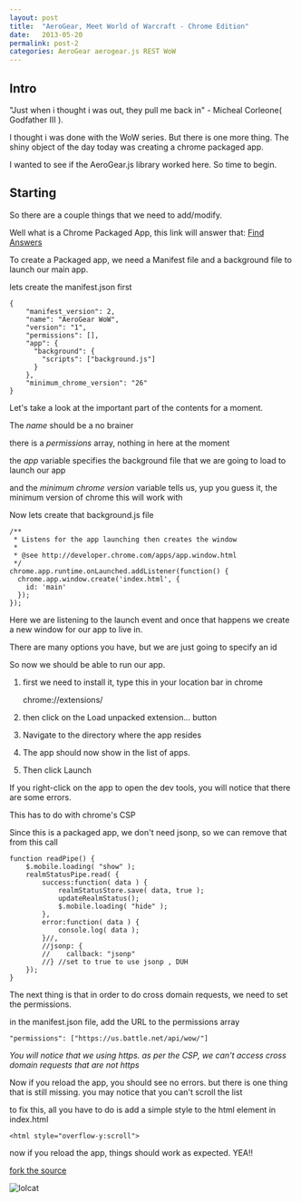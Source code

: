 ```yaml
---
layout: post
title:  "AeroGear, Meet World of Warcraft - Chrome Edition"
date:   2013-05-20
permalink: post-2
categories: AeroGear aerogear.js REST WoW 
---
```


## Intro

"Just when i thought i was out,  they pull me back in" - Micheal Corleone( Godfather III ).

I thought i was done with the WoW series.  But there is one more thing.  The shiny object of the day today was creating a chrome packaged app.

I wanted to see if the AeroGear.js library worked here.  So time to begin.


## Starting

So there are a couple things that we need to add/modify.

Well what is a Chrome Packaged App,  this link will answer that: [Find Answers](http://developer.chrome.com/trunk/apps/about_apps.html)

To create a Packaged app, we need a Manifest file and a background file to launch our main app.

lets create the manifest.json first


    {
        "manifest_version": 2,
        "name": "AeroGear WoW",
        "version": "1",
        "permissions": [],
        "app": {
          "background": {
            "scripts": ["background.js"]
          }
        },
        "minimum_chrome_version": "26"
    }


Let's take a look at the important part of the contents for a moment.

The _name_ should be a no brainer

there is a _permissions_ array,  nothing in here at the moment

the _app_ variable specifies the background file that we are going to load to launch our app

and the _minimum chrome version_ variable tells us,  yup you guess it,  the minimum version of chrome this will work with


Now lets create that background.js file


    /**
     * Listens for the app launching then creates the window
     *
     * @see http://developer.chrome.com/apps/app.window.html
     */
    chrome.app.runtime.onLaunched.addListener(function() {
      chrome.app.window.create('index.html', {
        id: 'main'
      });
    });


Here we are listening to the launch event and once that happens we create a new window for our app to live in.

There are many options you have, but we are just going to specify an id



So now we should be able to run our app.

1. first we need to install it, type this in your location bar in chrome

    chrome://extensions/

2. then click on the Load unpacked extension...  button

3. Navigate to the directory where the app resides

4. The app should now show in the list of apps.

5. Then click Launch


If you right-click on the app to open the dev tools,  you will notice that there are some errors.

This has to do with chrome's CSP

Since this is a packaged app,  we don't need jsonp,  so we can remove that from this call

    function readPipe() {
        $.mobile.loading( "show" );
        realmStatusPipe.read( {
            success:function( data ) {
                realmStatusStore.save( data, true );
                updateRealmStatus();
                $.mobile.loading( "hide" );
            },
            error:function( data ) {
                console.log( data );
            }//,
            //jsonp: {
            //    callback: "jsonp"
            //} //set to true to use jsonp , DUH
        });
    }


The next thing is that in order to do cross domain requests,  we need to set the permissions.

in the manifest.json file,  add the URL to the permissions array


    "permissions": ["https://us.battle.net/api/wow/"]

_You will notice that we using https.  as per the CSP, we can't access cross domain requests that are not https_



Now if you reload the app,  you should see no errors.  but there is one thing that is still missing.  you may notice that you can't scroll the list


to fix this, all you have to do is add a simple style to the html element in index.html

    <html style="overflow-y:scroll">


now if you reload the app,  things should work as expected.  YEA!!


[fork the source](https://github.com/lholmquist/WoWAerogear/tree/chrome)

![lolcat](https://i.chzbgr.com/maxW500/7319510528/h1C99D050/)
